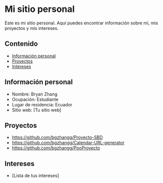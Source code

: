 # Mi sitio personal 
Este es mi sitio personal. Aquí puedes encontrar información sobre mí, mis 
proyectos y mis intereses. 
## Contenido 
* [Información personal](#información-personal) 
* [Proyectos](#proyectos) 
* [Intereses](#intereses) 
## Información personal 
* Nombre: Bryan Zhang
* Ocupación: Estudiante 
* Lugar de residencia: Ecuador
* Sitio web: [Tu sitio web] 
## Proyectos 
* https://github.com/bgzhangg/Proyecto-SBD
* https://github.com/bgzhangg/Calendar-URL-generator
* https://github.com/bgzhangg/PooProyecto
## Intereses 
* [Lista de tus intereses]
